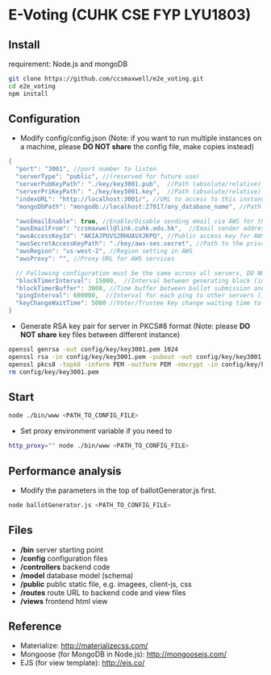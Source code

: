 # E-Voting (CUHK CSE FYP LYU1803)

## Install
requirement: Node.js and mongoDB
```bash
git clone https://github.com/ccsmaxwell/e2e_voting.git
cd e2e_voting
npm install
```

## Configuration
- Modify config/config.json (Note: if you want to run multiple instances on a machine, please **DO NOT share** the config file, make copies instead)
```java
{
  "port": "3001", //port number to listen
  "serverType": "public", //(reserved for future use)
  "serverPubKeyPath": "./key/key3001.pub",  //Path (absolute/relative) to the public key for this server instance
  "serverPriKeyPath": "./key/key3001.key",  //Path (absolute/relative) to the private key for this server instance
  "indexURL": "http://localhost:3001/", //URL to access to this instance
  "mongoDbPath": "mongodb://localhost:27017/any_database_name", //Path for connection to the mongoDB database

  "awsEmailEnable": true, //Enable/Disable sending email via AWS for this server
  "awsEmailFrom": "ccsmaxwell@link.cuhk.edu.hk",  //Email sender address (must be verified in AWS console before sending email)
  "awsAccessKeyId": "AKIAJPUVS2RHUAVXJKPQ", //Public access key for AWS API
  "awsSecretAccessKeyPath": "./key/aws-ses.secret", //Path to the private access key for AWS API
  "awsRegion": "us-west-2", //Region setting in AWS
  "awsProxy": "", //Proxy URL for AWS services

  // Following configuration must be the same across all servers, DO NOT change unless you are confident enough
  "blockTimerInterval": 15000,  //Interval between generating block (in ms)
  "blockTimerBuffer": 3000, //Time buffer between ballot submission and block generation (in ms)
  "pingInterval": 600000,  //Interval for each ping to other servers (in ms)
  "keyChangeWaitTime": 5000 //Voter/Trustee key change waiting time to generate a block for them
}
```
- Generate RSA key pair for server in PKCS#8 format (Note: please **DO NOT share** key files between different instance)
```bash
openssl genrsa -out config/key/key3001.pem 1024
openssl rsa -in config/key/key3001.pem -pubout -out config/key/key3001.pub
openssl pkcs8 -topk8 -inform PEM -outform PEM -nocrypt -in config/key/key3001.pem -out config/key/key3001.key
rm config/key/key3001.pem
```

## Start
```bash
node ./bin/www <PATH_TO_CONFIG_FILE>
```
- Set proxy environment variable if you need to
```bash
http_proxy="" node ./bin/www <PATH_TO_CONFIG_FILE>
```

## Performance analysis
- Modify the parameters in the top of ballotGenerator.js first.
```bash
node ballotGenerator.js <PATH_TO_CONFIG_FILE>
```

## Files
- **/bin** server starting point
- **/config** configuration files
- **/controllers** backend code
- **/model** database model (schema)
- **/public** public static file, e.g. imagees, client-js, css
- **/routes** route URL to backend code and view files
- **/views** frontend html view

## Reference
- Materialize: http://materializecss.com/
- Mongoose (for MongoDB in Node.js): http://mongoosejs.com/
- EJS (for view template): http://ejs.co/